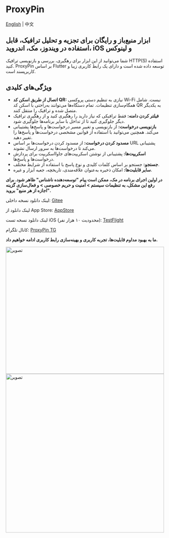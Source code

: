 # ProxyPin

[English](README_EN.md) | 中文

## ابزار منبع‌باز و رایگان برای تجزیه و تحلیل ترافیک، قابل استفاده در ویندوز، مک، اندروید، iOS و لینوکس

شما می‌توانید از این ابزار برای رهگیری، بررسی و بازنویسی ترافیک HTTP(S) استفاده کنید. ProxyPin بر اساس Flutter توسعه داده شده است و دارای یک رابط کاربری زیبا و کاربرپسند است.

## ویژگی‌های کلیدی

* **اتصال از طریق اسکن کد QR:** نیازی به تنظیم دستی پروکسی Wi-Fi نیست. شامل همگام‌سازی تنظیمات. تمام دستگاه‌ها می‌توانند به‌راحتی با اسکن کد QR به یکدیگر متصل شده و ترافیک را منتقل کنند.
* **فیلتر کردن دامنه:** فقط ترافیکی که نیاز دارید را رهگیری کنید و از رهگیری ترافیک دیگر جلوگیری کنید تا از تداخل با سایر برنامه‌ها جلوگیری شود.
* **بازنویسی درخواست:** از بازنویسی و تغییر مسیر درخواست‌ها و پاسخ‌ها پشتیبانی می‌کند. همچنین می‌توانید با استفاده از قوانین مشخصی درخواست‌ها و پاسخ‌ها را تغییر دهید.
* **مسدود کردن درخواست:** از مسدود کردن درخواست‌ها بر اساس URL پشتیبانی می‌کند تا درخواست‌ها به سرور ارسال نشوند.
* **اسکریپت‌ها:** پشتیبانی از نوشتن اسکریپت‌های جاوااسکریپت برای پردازش درخواست‌ها و پاسخ‌ها.
* **جستجو:** جستجو بر اساس کلمات کلیدی و نوع پاسخ با استفاده از شرایط مختلف.
* **سایر قابلیت‌ها:** امکان ذخیره به‌عنوان علاقه‌مندی، تاریخچه، جعبه ابزار و غیره.

**در اولین اجرای برنامه در مک، ممکن است پیام "توسعه‌دهنده ناشناس" ظاهر شود. برای رفع این مشکل، به تنظیمات سیستم > امنیت و حریم خصوصی > و فعال‌سازی گزینه "اجازه از هر منبع" بروید.**

لینک دانلود نسخه داخلی: [Gitee](https://gitee.com/wanghongenpin/network-proxy-flutter/releases)

لینک دانلود از App Store: [AppStore](https://apps.apple.com/app/proxypin/id6450932949)

لینک دانلود نسخه تست iOS (محدودیت ۱۰ هزار نفر): [TestFlight](https://testflight.apple.com/join/gURGH6B4)

کانال تلگرام: [ProxyPin TG](https://t.me/proxypin_tg)

**ما به بهبود مداوم قابلیت‌ها، تجربه کاربری و بهینه‌سازی رابط کاربری ادامه خواهیم داد.**

<img alt="تصویر" width="500px" height="400px" src="https://github.com/wanghongenpin/network-proxy-flutter/assets/24794200/67a2feb1-f1c3-4c0c-8737-5abe62c34794"> <img alt="تصویر" height="500px" src="https://github.com/wanghongenpin/network_proxy_flutter/assets/24794200/1bb4b1ec-ec5c-44a7-add7-f0f94c8765b9">
